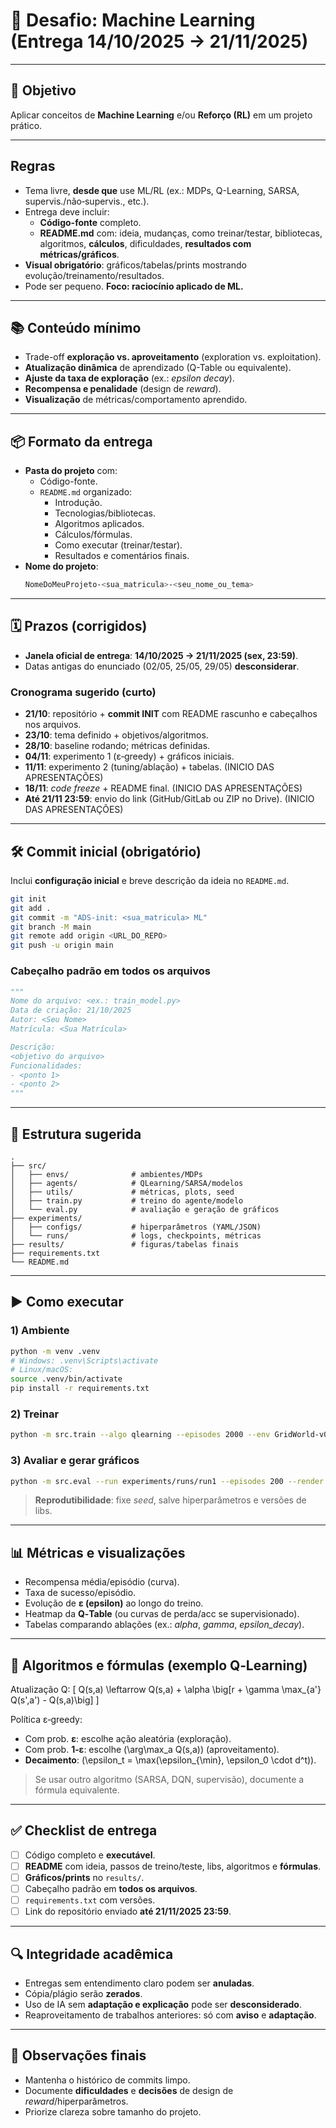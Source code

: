 # 📄 Desafio: Machine Learning (Entrega **14/10/2025 → 21/11/2025**)
---

## 🎯 Objetivo
Aplicar conceitos de **Machine Learning** e/ou **Reforço (RL)** em um projeto prático.

---

## Regras
- Tema livre, **desde que** use ML/RL (ex.: MDPs, Q-Learning, SARSA, supervis./não‑supervis., etc.).
- Entrega deve incluir:
  - **Código-fonte** completo.
  - **README.md** com: ideia, mudanças, como treinar/testar, bibliotecas, algoritmos, **cálculos**, dificuldades, **resultados com métricas/gráficos**.
- **Visual obrigatório**: gráficos/tabelas/prints mostrando evolução/treinamento/resultados.
- Pode ser pequeno. **Foco: raciocínio aplicado de ML.**

---

## 📚 Conteúdo mínimo
- Trade-off **exploração vs. aproveitamento** (exploration vs. exploitation).
- **Atualização dinâmica** de aprendizado (Q-Table ou equivalente).
- **Ajuste da taxa de exploração** (ex.: *epsilon decay*).
- **Recompensa e penalidade** (design de *reward*).
- **Visualização** de métricas/comportamento aprendido.

---

## 📦 Formato da entrega
- **Pasta do projeto** com:
  - Código-fonte.
  - `README.md` organizado:
    - Introdução.
    - Tecnologias/bibliotecas.
    - Algoritmos aplicados.
    - Cálculos/fórmulas.
    - Como executar (treinar/testar).
    - Resultados e comentários finais.
- **Nome do projeto**:
  ```bash
  NomeDoMeuProjeto-<sua_matricula>-<seu_nome_ou_tema>
  ```

---

## 🗓️ Prazos (corrigidos)
- **Janela oficial de entrega**: **14/10/2025 → 21/11/2025 (sex, 23:59)**.
- Datas antigas do enunciado (02/05, 25/05, 29/05) **desconsiderar**.

### Cronograma sugerido (curto)
- **21/10**: repositório + **commit INIT** com README rascunho e cabeçalhos nos arquivos.
- **23/10**: tema definido + objetivos/algoritmos.
- **28/10**: baseline rodando; métricas definidas.
- **04/11**: experimento 1 (ε‑greedy) + gráficos iniciais.
- **11/11**: experimento 2 (tuning/ablação) + tabelas. (INICIO DAS APRESENTAÇÕES)
- **18/11**: *code freeze* + README final. (INICIO DAS APRESENTAÇÕES)
- **Até 21/11 23:59**: envio do link (GitHub/GitLab ou ZIP no Drive). (INICIO DAS APRESENTAÇÕES)

---

## 🛠️ Commit inicial (obrigatório)
Inclui **configuração inicial** e breve descrição da ideia no `README.md`.

```bash
git init
git add .
git commit -m "ADS-init: <sua_matricula> ML"
git branch -M main
git remote add origin <URL_DO_REPO>
git push -u origin main
```

### Cabeçalho padrão em **todos os arquivos**
```py
"""
Nome do arquivo: <ex.: train_model.py>
Data de criação: 21/10/2025
Autor: <Seu Nome>
Matrícula: <Sua Matrícula>

Descrição:
<objetivo do arquivo>
Funcionalidades:
- <ponto 1>
- <ponto 2>
"""
```

---

## 🧱 Estrutura sugerida
```text
.
├── src/
│   ├── envs/              # ambientes/MDPs
│   ├── agents/            # QLearning/SARSA/modelos
│   ├── utils/             # métricas, plots, seed
│   ├── train.py           # treino do agente/modelo
│   └── eval.py            # avaliação e geração de gráficos
├── experiments/
│   ├── configs/           # hiperparâmetros (YAML/JSON)
│   └── runs/              # logs, checkpoints, métricas
├── results/               # figuras/tabelas finais
├── requirements.txt
└── README.md
```

---

## ▶️ Como executar
### 1) Ambiente
```bash
python -m venv .venv
# Windows: .venv\Scripts\activate
# Linux/macOS:
source .venv/bin/activate
pip install -r requirements.txt
```

### 2) Treinar
```bash
python -m src.train --algo qlearning --episodes 2000 --env GridWorld-v0   --epsilon_start 1.0 --epsilon_min 0.05 --epsilon_decay 0.995   --alpha 0.1 --gamma 0.99 --seed 42 --out experiments/runs/run1
```

### 3) Avaliar e gerar gráficos
```bash
python -m src.eval --run experiments/runs/run1 --episodes 200 --render false   --export results/
```

> **Reprodutibilidade**: fixe *seed*, salve hiperparâmetros e versões de libs.

---

## 📊 Métricas e visualizações
- Recompensa média/episódio (curva).
- Taxa de sucesso/episódio.
- Evolução de **ε (epsilon)** ao longo do treino.
- Heatmap da **Q‑Table** (ou curvas de perda/acc se supervisionado).
- Tabelas comparando ablações (ex.: *alpha*, *gamma*, *epsilon_decay*).

---

## 🧮 Algoritmos e fórmulas (exemplo Q‑Learning)
Atualização Q:
\[
Q(s,a) \leftarrow Q(s,a) + \alpha \big[r + \gamma \max_{a'} Q(s',a') - Q(s,a)\big]
\]

Política ε‑greedy:
- Com prob. **ε**: escolhe ação aleatória (exploração).
- Com prob. **1‑ε**: escolhe \(\arg\max_a Q(s,a)\) (aproveitamento).
- **Decaimento**: \(\epsilon_t = \max(\epsilon_{\min}, \epsilon_0 \cdot d^t)\).

> Se usar outro algoritmo (SARSA, DQN, supervisão), documente a fórmula equivalente.

---

## ✅ Checklist de entrega
- [ ] Código completo e **executável**.
- [ ] **README** com ideia, passos de treino/teste, libs, algoritmos e **fórmulas**.
- [ ] **Gráficos/prints** no `results/`.
- [ ] Cabeçalho padrão em **todos os arquivos**.
- [ ] `requirements.txt` com versões.
- [ ] Link do repositório enviado **até 21/11/2025 23:59**.

---

## 🔍 Integridade acadêmica
- Entregas sem entendimento claro podem ser **anuladas**.
- Cópia/plágio serão **zerados**.
- Uso de IA sem **adaptação e explicação** pode ser **desconsiderado**.
- Reaproveitamento de trabalhos anteriores: só com **aviso** e **adaptação**.

---

## 📌 Observações finais
- Mantenha o histórico de commits limpo.
- Documente **dificuldades** e **decisões** de design de *reward*/hiperparâmetros.
- Priorize clareza sobre tamanho do projeto.
